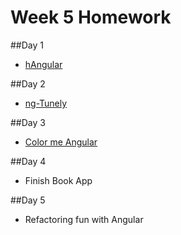 
# Week 5 Homework

##Day 1

- [hAngular](https://github.com/SF-WDI-LABS/angular-hangman-lab)

##Day 2
- [ng-Tunely](https://github.com/SF-WDI-LABS/tunely-angular)

##Day 3

- [Color me Angular](https://github.com/SF-WDI-LABS/color-me-angular)

##Day 4

- Finish Book App

##Day 5

- Refactoring fun with Angular
